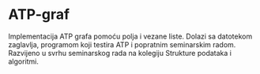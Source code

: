 # ATP-graf
Implementacija ATP grafa pomoću polja i vezane liste. Dolazi sa datotekom zaglavlja, programom koji testira ATP i popratnim seminarskim radom. <br>
Razvijeno u svrhu seminarskog rada na kolegiju Strukture podataka i algoritmi.
